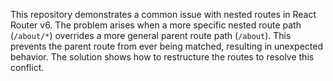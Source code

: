 This repository demonstrates a common issue with nested routes in React Router v6.  The problem arises when a more specific nested route path (`/about/*`) overrides a more general parent route path (`/about`). This prevents the parent route from ever being matched, resulting in unexpected behavior. The solution shows how to restructure the routes to resolve this conflict.